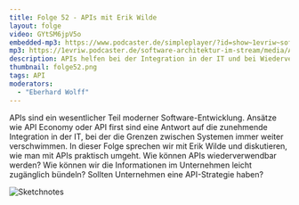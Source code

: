 ```yaml
---
title: Folge 52 - APIs mit Erik Wilde
layout: folge
video: GYtSM6jpV5o
embedded-mp3: https://www.podcaster.de/simpleplayer/?id=show~1evriw~software-architektur-im-stream~pod-8428699fa623bb2befd3fa0872&v=1615019909
mp3: https://1evriw.podcaster.de/software-architektur-im-stream/media/APIs.mp3
description: APIs helfen bei der Integration in der IT und bei Wiederverwendung.
thumbnail: folge52.png
tags: API
moderators:
  - "Eberhard Wolff"
---
```


APIs sind ein wesentlicher Teil moderner Software-Entwicklung. Ansätze
wie API Economy oder API first sind eine Antwort auf die zunehmende
Integration in der IT, bei der die Grenzen zwischen Systemen immer
weiter verschwimmen. In dieser Folge sprechen wir mit Erik Wilde und
diskutieren, wie man mit APIs praktisch umgeht. Wie können APIs
wiederverwendbar werden? Wie können wir die Informationen im
Unternehmen leicht zugänglich bündeln? Sollten Unternehmen eine
API-Strategie haben?

![Sketchnotes](/sketchnotes/folge52.jpg)

